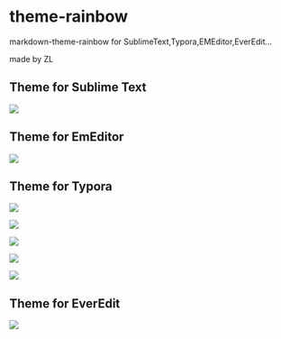 # theme-rainbow

markdown-theme-rainbow for SublimeText,Typora,EMEditor,EverEdit...

made by ZL

## Theme for Sublime Text

![](https://graph.baidu.com/resource/12102f118eef412a7ba5301582799594.jpg)

## Theme for EmEditor

![](https://graph.baidu.com/resource/121745802df915b39540501582802112.jpg)

## Theme for Typora

![](https://graph.baidu.com/resource/121b5d64b23723e8be72d01582804296.jpg)

![](https://graph.baidu.com/resource/121d31d29ec5bf6cae16401582804610.jpg)

![](https://graph.baidu.com/resource/12169119dc93ca270aeeb01582804501.jpg)

![](https://graph.baidu.com/resource/121a842d202dffa7bd27b01582804532.jpg)

![](https://graph.baidu.com/resource/12147d153ca0256b7783101582804580.jpg)


## Theme for EverEdit

![](https://graph.baidu.com/resource/1211f5a0c5626ce611c4701582802185.jpg)

